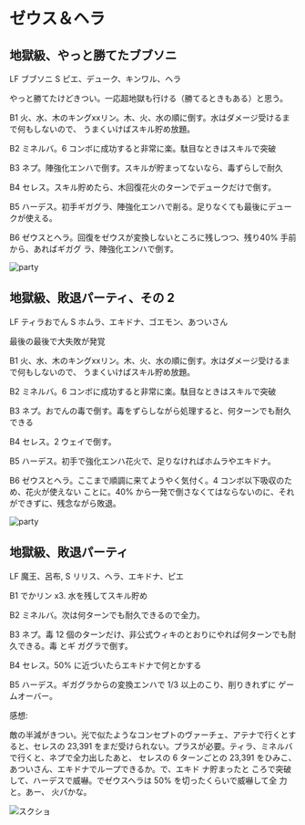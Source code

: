 # ゼウス＆ヘラ 

## 地獄級、やっと勝てたブブソニ
LF ブブソニ
S ピエ、デューク、キンワル、ヘラ

やっと勝てたけどきつい。一応超地獄も行ける（勝てるときもある）と思う。

B1 火、水、木のキングxxリン。木、火、水の順に倒す。水はダメージ受けるまで何もしないので、
うまくいけばスキル貯め放題。

B2 ミネルバ。6 コンボに成功すると非常に楽。駄目なときはスキルで突破

B3 ネプ。陣強化エンハで倒す。スキルが貯まってないなら、毒ずらしで耐久

B4 セレス。スキル貯めたら、木回復花火のターンでデュークだけで倒す。

B5 ハーデス。初手ギガグラ、陣強化エンハで削る。足りなくても最後にデュークが使える。

B6 ゼウスとヘラ。回復をゼウスが変換しないところに残しつつ、残り40% 手前から、あればギガグ
ラ、陣強化エンハで倒す。

![party](http://i.imgur.com/fXdEXxAl.jpg)



## 地獄級、敗退パーティ、その 2
LF ティラおでん
S ホムラ、エキドナ、ゴエモン、あついさん

最後の最後で大失敗が発覚

B1 火、水、木のキングxxリン。木、火、水の順に倒す。水はダメージ受けるまで何もしないので、
うまくいけばスキル貯め放題。

B2 ミネルバ。6 コンボに成功すると非常に楽。駄目なときはスキルで突破

B3 ネプ。おでんの毒で倒す。毒をずらしながら処理すると、何ターンでも耐久できる

B4 セレス。2 ウェイで倒す。

B5 ハーデス。初手で強化エンハ花火で、足りなければホムラやエキドナ。

B6 ゼウスとヘラ。ここまで順調に来てようやく気付く。4 コンボ以下吸収のため、花火が使えない
ことに。40% から一発で倒さなくてはならないのに、それができずに、残念ながら敗退。

![party](http://i.imgur.com/hbjJxLDl.jpg)

## 地獄級、敗退パーティ

LF 魔王、呂布, S リリス、ヘラ、エキドナ、ピエ

B1 でかリン x3. 水を残してスキル貯め

B2 ミネルバ。次は何ターンでも耐久できるので全力。

B3 ネプ。毒 12 個のターンだけ、非公式ウィキのとおりにやれば何ターンでも耐久できる。毒 とギ
ガグラで倒す。

B4 セレス。50% に近づいたらエキドナで何とかする

B5 ハーデス。ギガグラからの変換エンハで 1/3 以上のこり、削りきれずに ゲームオーバー。

感想:

敵の半減がきつい。光で似たようなコンセプトのヴァーチェ、アテナで行くとすると、セレスの
23,391 をまだ受けられない。プラスが必要。ティラ、ミネルバで行くと、ネプで全力出したあと、
セレスの 6 ターンごとの 23,391 をひみこ、あついさん、エキドナでループできるか。で、エキド
ナ貯まったと ころで突破して、ハーデスで威嚇。でゼウスヘラは 50% を切ったくらいで威嚇して全
力と。あー、 火パかな。


![スクショ](http://i.imgur.com/GKp44l9l.jpg)

<!-- vim: set tw=90 filetype=markdown : -->

